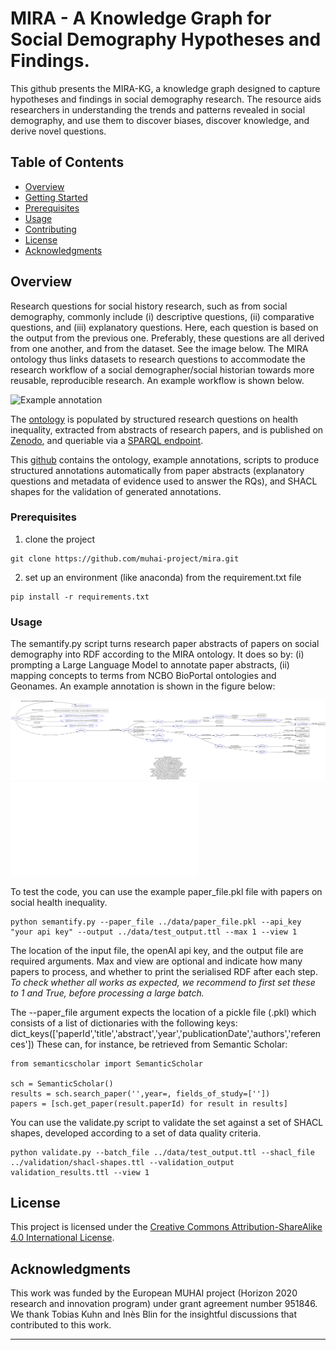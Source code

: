 # MIRA - A Knowledge Graph for Social Demography Hypotheses and Findings.

This github presents the MIRA-KG, a knowledge graph designed to capture hypotheses and findings in social demography research. The resource aids researchers in understanding the trends and patterns revealed in social demography, and use them to discover biases, discover knowledge, and derive novel questions.

## Table of Contents
- [Overview](#overview)
- [Getting Started](#getting-started)
- [Prerequisites](#prerequisites)
- [Usage](#usage)
- [Contributing](#contributing)
- [License](#license)
- [Acknowledgments](#acknowledgments)

## Overview

Research questions for social history research, such as from social demography, commonly include (i) descriptive questions, (ii) comparative questions, and (iii) explanatory questions. Here, each question is based on the output from the previous one. Preferably, these questions are all derived from one another, and from the dataset. See the image below. The MIRA ontology thus links datasets to research questions to accommodate the research workflow of a social demographer/social historian towards more reusable, reproducible research. An example workflow is shown below. 

![Example annotation](figures/FAIRifing-SD.png)

The [ontology](https://w3id.org/mira/ontology/) is populated by structured research questions on health inequality, extracted from abstracts of research papers, and is published on [Zenodo](https://doi.org/10.5281/zenodo.10286846), and queriable via a [SPARQL endpoint](
https://api.druid.datalegend.net/datasets/lisestork/MIRA-KG/services/MIRA-KG/sparql).

This [github](https://github.com/muhai-project/mira/) contains the ontology, example annotations, scripts to produce structured annotations automatically from paper abstracts (explanatory questions and metadata of evidence used to answer the RQs), and SHACL shapes for the validation of generated annotations.

### Prerequisites

1. clone the project
```
git clone https://github.com/muhai-project/mira.git
```

2. set up an environment (like anaconda) from the requirement.txt file
```
pip install -r requirements.txt
```

### Usage

The semantify.py script turns research paper abstracts of papers on social demography into RDF according to the MIRA ontology. It does so by: (i) prompting a Large Language Model to annotate paper abstracts, (ii) mapping concepts to terms from NCBO BioPortal ontologies and Geonames. An example annotation is shown in the figure below:

![Example annotation](./figures/example-annotation.png)
![Example annotation](./figures/example-annotation.html)

To test the code, you can use the example paper_file.pkl file with papers on social health inequality.

```
python semantify.py --paper_file ../data/paper_file.pkl --api_key "your api key" --output ../data/test_output.ttl --max 1 --view 1
```

The location of the input file, the openAI api key, and the output file are required arguments. Max and view are optional and indicate how many papers to process, and whether to print the serialised RDF after each step. _To check whether all works as expected, we recommend to first set these to 1 and True, before processing a large batch._

The --paper_file argument expects the location of a pickle file (.pkl) which consists of a list of dictionaries with the following keys:
dict_keys(['paperId','title','abstract','year','publicationDate','authors','references'])
These can, for instance, be retrieved from Semantic Scholar:

```
from semanticscholar import SemanticScholar

sch = SemanticScholar()
results = sch.search_paper('',year=, fields_of_study=[''])
papers = [sch.get_paper(result.paperId) for result in results]
```

You can use the validate.py script to validate the set against a set of SHACL shapes, developed according to a set of data quality criteria.

```
python validate.py --batch_file ../data/test_output.ttl --shacl_file ../validation/shacl-shapes.ttl --validation_output validation_results.ttl --view 1
```
## License

This project is licensed under the [Creative Commons Attribution-ShareAlike 4.0 International License](https://creativecommons.org/licenses/by-sa/4.0/).

## Acknowledgments
This work was funded by the European MUHAI project (Horizon 2020 research and innovation program) under grant agreement
number 951846. We thank Tobias Kuhn and Inès Blin for the insightful discussions that contributed to this work.

---
